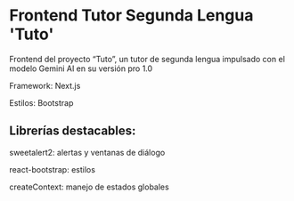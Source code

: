 # Frontend Tutor Segunda Lengua 'Tuto'

Frontend del proyecto “Tuto”, un tutor de segunda lengua impulsado con el modelo Gemini AI en su versión pro 1.0

Framework: Next.js

Estilos: Bootstrap

## Librerías destacables:

sweetalert2: alertas y ventanas de diálogo

react-bootstrap: estilos

createContext: manejo de estados globales
